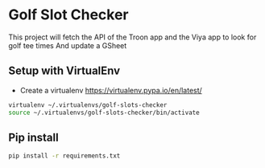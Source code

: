 # Golf Slot Checker

This project will fetch the API of the Troon app and the Viya app to look for golf tee times
And update a GSheet

## Setup with VirtualEnv
- Create a virtualenv https://virtualenv.pypa.io/en/latest/
```bash
virtualenv ~/.virtualenvs/golf-slots-checker
source ~/.virtualenvs/golf-slots-checker/bin/activate
```


## Pip install
```bash
pip install -r requirements.txt
```